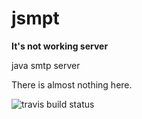 jsmpt
=====

**It's not working server**

java smtp server

There is almost nothing here.

![travis build status](https://api.travis-ci.org/pchudzik/jsmpt.svg?branch=master)

